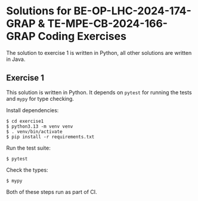 # Solutions for BE-OP-LHC-2024-174-GRAP & TE-MPE-CB-2024-166-GRAP Coding Exercises

The solution to exercise 1 is written in Python, all other solutions are
written in Java.

## Exercise 1

This solution is written in Python. It depends on `pytest` for running the
tests and `mypy` for type checking.

Install dependencies:

```
$ cd exercise1
$ python3.13 -m venv venv
$ . venv/bin/activate
$ pip install -r requirements.txt
```

Run the test suite:

```
$ pytest
```

Check the types:

```
$ mypy
```

Both of these steps run as part of CI.
